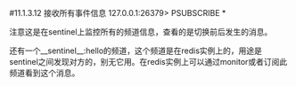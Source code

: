 #11.1.3.12	接收所有事件信息
	127.0.0.1:26379>  PSUBSCRIBE *

注意这是在sentinel上监控所有的频道信息，查看的是切换前后发生的消息。

还有一个\_\_sentinel\_\_:hello的频道，这个频道是在redis实例上的，用途是sentinel之间发现对方的，别无它用。在redis实例上可以通过monitor或者订阅此频道看到这个消息。
